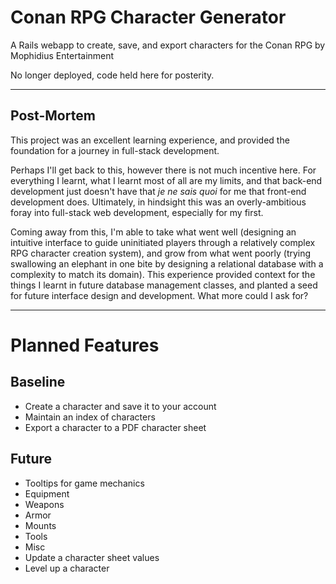 Conan RPG Character Generator
===

A Rails webapp to create, save, and export characters for the Conan RPG by Mophidius Entertainment

No longer deployed, code held here for posterity.

- - - - -

Post-Mortem
---

This project was an excellent learning experience, and provided the foundation for a journey in full-stack development.

Perhaps I'll get back to this, however there is not much incentive here. For everything I learnt, what I learnt most of all are my limits, and that back-end development just doesn't have that *je ne sais quoi* for me that front-end development does. Ultimately, in hindsight this was an overly-ambitious foray into full-stack web development, especially for my first.

Coming away from this, I'm able to take what went well (designing an intuitive interface to guide uninitiated players through a relatively complex RPG character creation system), and grow from what went poorly (trying swallowing an elephant in one bite by designing a relational database with a complexity to match its domain). This experience provided context for the things I learnt in future database management classes, and planted a seed for future interface design and development. What more could I ask for?

- - - - -

Planned Features
===
Baseline
---
  - Create a character and save it to your account
  - Maintain an index of characters
  - Export a character to a PDF character sheet

Future
---
  - Tooltips for game mechanics
  - Equipment
   - Weapons
   - Armor
   - Mounts
   - Tools
   - Misc
  - Update a character sheet values
  - Level up a character
